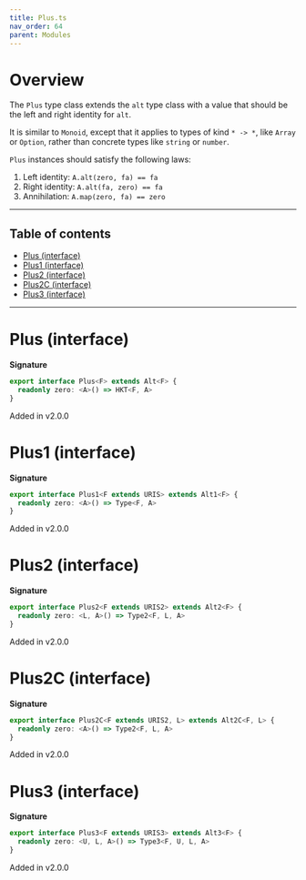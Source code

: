 ```yaml
---
title: Plus.ts
nav_order: 64
parent: Modules
---
```


# Overview

The `Plus` type class extends the `alt` type class with a value that should be the left and right identity for `alt`.

It is similar to `Monoid`, except that it applies to types of kind `* -> *`, like `Array` or `Option`, rather than
concrete types like `string` or `number`.

`Plus` instances should satisfy the following laws:

1. Left identity: `A.alt(zero, fa) == fa`
2. Right identity: `A.alt(fa, zero) == fa`
3. Annihilation: `A.map(zero, fa) == zero`

---

<h2 class="text-delta">Table of contents</h2>

- [Plus (interface)](#plus-interface)
- [Plus1 (interface)](#plus1-interface)
- [Plus2 (interface)](#plus2-interface)
- [Plus2C (interface)](#plus2c-interface)
- [Plus3 (interface)](#plus3-interface)

---

# Plus (interface)

**Signature**

```ts
export interface Plus<F> extends Alt<F> {
  readonly zero: <A>() => HKT<F, A>
}
```

Added in v2.0.0

# Plus1 (interface)

**Signature**

```ts
export interface Plus1<F extends URIS> extends Alt1<F> {
  readonly zero: <A>() => Type<F, A>
}
```

Added in v2.0.0

# Plus2 (interface)

**Signature**

```ts
export interface Plus2<F extends URIS2> extends Alt2<F> {
  readonly zero: <L, A>() => Type2<F, L, A>
}
```

Added in v2.0.0

# Plus2C (interface)

**Signature**

```ts
export interface Plus2C<F extends URIS2, L> extends Alt2C<F, L> {
  readonly zero: <A>() => Type2<F, L, A>
}
```

Added in v2.0.0

# Plus3 (interface)

**Signature**

```ts
export interface Plus3<F extends URIS3> extends Alt3<F> {
  readonly zero: <U, L, A>() => Type3<F, U, L, A>
}
```

Added in v2.0.0
